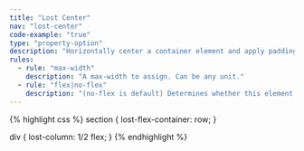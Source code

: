 ```yaml
---
title: "Lost Center"
nav: "lost-center"
code-example: "true"
type: "property-option"
description: "Horizontally center a container element and apply padding to it."
rules:
  - rule: "max-width"
    description: "A max-width to assign. Can be any unit."
  - rule: "flex|no-flex"
    description: "(no-flex is default) Determines whether this element should use Flexbox or not."
---
```


{% highlight css %}
section {
  lost-flex-container: row;
}

div {
  lost-column: 1/2 flex;
}
{% endhighlight %}
